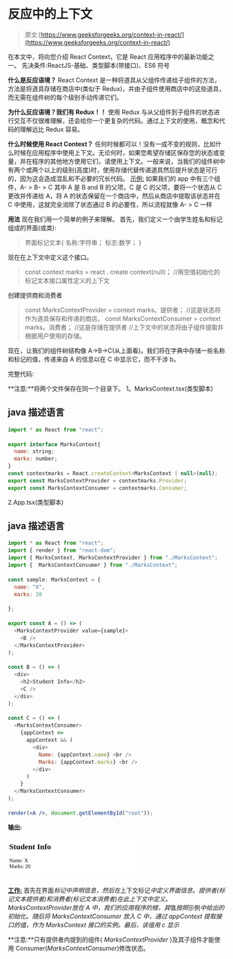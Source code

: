 # 反应中的上下文

> 原文:[https://www.geeksforgeeks.org/context-in-react/](https://www.geeksforgeeks.org/context-in-react/)

在本文中，将向您介绍 React Context，它是 React 应用程序中的最新功能之一。
先决条件:ReactJS-基础、类型脚本(带接口)、ES6 符号

**什么是反应语境？**
React Context 是一种将道具从父组件传递给子组件的方法，方法是将道具存储在商店中(类似于 Redux)，并由子组件使用商店中的这些道具，而无需在组件树的每个级别手动传递它们。

**为什么反应语境？我们有 Redux！！**
使用 Redux 与从父组件到子组件的状态进行交互不仅很难理解，还会给你一个更复杂的代码。通过上下文的使用，概念和代码的理解远比 Redux 容易。

**什么时候使用 React Context？**
任何时候都可以！没有一成不变的规则，比如什么时候在应用程序中使用上下文。无论何时，如果您希望存储区保存您的状态或变量，并在程序的其他地方使用它们，请使用上下文。一般来说，当我们的组件树中有两个或两个以上的级别(高度)时，使用存储代替传递道具然后提升状态是可行的，因为这会造成混乱和不必要的冗长代码。
<u>示例:</u>
如果我们的 app 中有三个组件，A- > B- > C 其中 A 是 B and B 的父项，C 是 C 的父项，要将一个状态从 C 更改并传递给 A，将 A 的状态保留在一个商店中，然后从商店中提取该状态并在 C 中使用，这就完全消除了状态通过 B 的必要性，所以流程就像 A- > C 一样

**用法**
现在我们用一个简单的例子来理解。
首先，我们定义一个由学生姓名和标记组成的界面(或类):

> 界面标记文本{
> 名称:字符串；
> 标志:数字；
> }

现在在上下文中定义这个接口。

> const context marks = react . create context(null)；
> //用空值初始化的标记文本接口属性定义的上下文

创建提供商和消费者

> const MarksContextProvider = context marks。提供者；
> //这是状态将作为道具保存和传递的商店。
> const MarksContextConsumer = context marks。消费者；
> //这是存储在提供者
> //上下文中的状态将由子组件提取并根据用户使用的存储。

现在，让我们的组件树结构像 A->B->C(从上面看)。我们将在字典中存储一些名称和标记的值，传递来自 A 的信息以在 C 中显示它，而不干涉 b。

完整代码:

**注意:**将两个文件保存在同一个目录下。
1。MarksContext.tsx(类型脚本)

## java 描述语言

```jsx
import * as React from "react";

export interface MarksContext{
  name: string;
  marks: number;
}
const contextmarks = React.createContext<MarksContext | null>(null);
export const MarksContextProvider = contextmarks.Provider;
export const MarksContextConsumer = contextmarks.Consumer;
```

2.App.tsx(类型脚本)

## java 描述语言

```jsx
import * as React from "react";
import { render } from "react-dom";
import { MarksContext, MarksContextProvider } from "./MarksContext";
import {  MarksContextConsumer } from "./MarksContext";

const sample: MarksContext = {
  name: "X",
  marks: 20

};

export const A = () => (
  <MarksContextProvider value={sample}>
    <B />
  </MarksContextProvider>
);

const B = () => (
  <div>
    <h2>Student Info</h2>
    <C />
  </div>
);

const C = () => (
  <MarksContextConsumer>
    {appContext =>
      appContext && (
        <div>
          Name: {appContext.name} <br />
          Marks: {appContext.marks} <br />
        </div>
      )
    }
  </MarksContextConsumer>
);

render(<A />, document.getElementById("root"));
```

**输出:**

![](img/ee8b848de1040630706f2879b3f5004d.png)

**<u>工作:</u>**
首先在界面*标记中声明信息，然后在*上下文标记*中定义界面信息。提供者(*标记文本提供者*)和消费者(*标记文本消费者*)在此上下文中定义。
*MarksContextProvider*放在 *A* 中，我们的应用程序的根，其*值*按照*示例*中给出的初始化。随后将 *MarksContextConsumer* 放入 C 中，通过 *appContext* 提取接口的值，作为 *MarksContext* 接口的实例。最后，该值用 c 显示*

**注意:**只有提供者内提到的组件( *MarksContextProvider* )及其子组件才能使用 Consumer(*MarksContextConsumer*)修改状态。